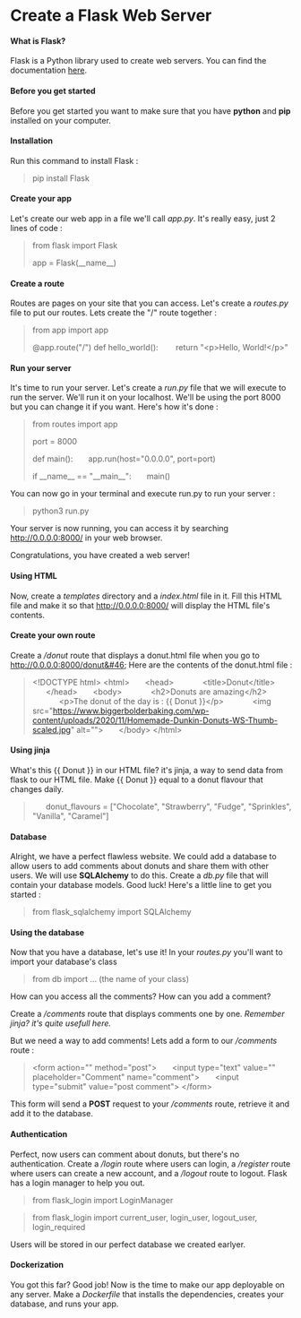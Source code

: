 # Create a Flask Web Server

#### What is Flask?

Flask is a Python library used to create web servers.
You can find the documentation [here](https://flask.palletsprojects.com/).

#### Before you get started

Before you get started you want to make sure that you have **python** and **pip** installed on your computer.

#### Installation

Run this command to install Flask :
> pip install Flask

#### Create your app

Let's create our web app in a file we'll call *app&#46;py*. It's really easy, just 2 lines of code :
> from flask import Flask
> 
> app = Flask(\_\_name__)

#### Create a route

Routes are pages on your site that you can access. Let's create a *routes&#46;py* file to put our routes. Lets create the "/" route together :
>from app import app
>
> @app.route("/")
> def hello_world():
> &nbsp;&nbsp;&nbsp;&nbsp;&nbsp;&nbsp;
> return "\<p>Hello, World!\</p>"

#### Run your server

It's time to run your server. Let's create a *run&#46;py* file that we will execute to run the server. We'll run it on your localhost. We'll be using the port 8000 but you can change it if you want. Here's how it's done :
>from routes import app
>
> port = 8000
>
> def main():
> &nbsp;&nbsp;&nbsp;&nbsp;&nbsp;&nbsp;app.run(host="0.0.0.0", port=port)
>
> if \_\_name__ == "\_\_main__":
> &nbsp;&nbsp;&nbsp;&nbsp;&nbsp;&nbsp;main()

You can now go in your terminal and execute run&#46;py to run your server :
> python3 run&#46;py

Your server is now running, you can access it by searching http://0.0.0.0:8000/ in your web browser.

Congratulations, you have created a web server!

#### Using HTML

Now, create a *templates* directory and a *index&#46;html* file in it. Fill this HTML file and make it so that http://0.0.0.0:8000/ will display the HTML file's contents.

#### Create your own route

Create a */donut* route that displays a donut.html file when you go to http://0.0.0.0:8000/donut&#46;
Here are the contents of the donut.html file :
> \<!DOCTYPE html>
> \<html>
> &nbsp;&nbsp;&nbsp;&nbsp;&nbsp;&nbsp;\<head>
> &nbsp;&nbsp;&nbsp;&nbsp;&nbsp;&nbsp;&nbsp;&nbsp;&nbsp;&nbsp;&nbsp;&nbsp;\<title>Donut\</title>
> &nbsp;&nbsp;&nbsp;&nbsp;&nbsp;&nbsp;\</head>
> &nbsp;&nbsp;&nbsp;&nbsp;&nbsp;&nbsp;\<body>
> &nbsp;&nbsp;&nbsp;&nbsp;&nbsp;&nbsp;&nbsp;&nbsp;&nbsp;&nbsp;&nbsp;&nbsp;\<h2>Donuts are amazing\</h2>
> &nbsp;&nbsp;&nbsp;&nbsp;&nbsp;&nbsp;&nbsp;&nbsp;&nbsp;&nbsp;&nbsp;&nbsp;\<p>The donut of the day is : {{ Donut }}\</p>
> &nbsp;&nbsp;&nbsp;&nbsp;&nbsp;&nbsp;&nbsp;&nbsp;&nbsp;&nbsp;&nbsp;&nbsp;\<img src="https://www.biggerbolderbaking.com/wp-content/uploads/2020/11/Homemade-Dunkin-Donuts-WS-Thumb-scaled.jpg" alt="">
> &nbsp;&nbsp;&nbsp;&nbsp;&nbsp;&nbsp;\</body>
> \</html>

#### Using jinja

What's this {{ Donut }} in our HTML file? it's jinja, a way to send data from flask to our HTML file. Make {{ Donut }} equal to a donut flavour that changes daily.
> &nbsp;&nbsp;&nbsp;&nbsp;&nbsp;&nbsp;donut_flavours = ["Chocolate", "Strawberry", "Fudge", "Sprinkles", "Vanilla", "Caramel"]

#### Database

Alright, we have a perfect flawless website. We could add a database to allow users to add comments about donuts and share them with other users. We will use **SQLAlchemy** to do this.
Create a *db&#46;py* file that will contain your database models. Good luck!
Here's a little line to get you started :
> from flask_sqlalchemy import SQLAlchemy

#### Using the database

Now that you have a database, let's use it!
In your *routes&#46;py* you'll want to import your database's class
> from db import ... (the name of your class) 

How can you access all the comments?
How can you add a comment?

Create a */comments* route that displays comments one by one.
*Remember jinja? it's quite usefull here.*

But we need a way to add comments! Lets add a form to our */comments* route :

> \<form action="" method="post">
> &nbsp;&nbsp;&nbsp;&nbsp;&nbsp;&nbsp;\<input type="text" value="" placeholder="Comment" name="comment">
> &nbsp;&nbsp;&nbsp;&nbsp;&nbsp;&nbsp;\<input type="submit" value="post comment">
> \</form>

This form will send a **POST** request to your */comments* route, retrieve it and add it to the database.

#### Authentication

Perfect, now users can comment about donuts, but there's no authentication. Create a */login* route where users can login, a */register* route where users can create a new account, and a */logout* route to logout.
Flask has a login manager to help you out.
> from flask_login import LoginManager

> from flask_login import current_user, login_user, logout_user, login_required

Users will be stored in our perfect database we created earlyer.

#### Dockerization

You got this far? Good job! Now is the time to make our app deployable on any server. Make a *Dockerfile* that installs the dependencies, creates your database, and runs your app.
